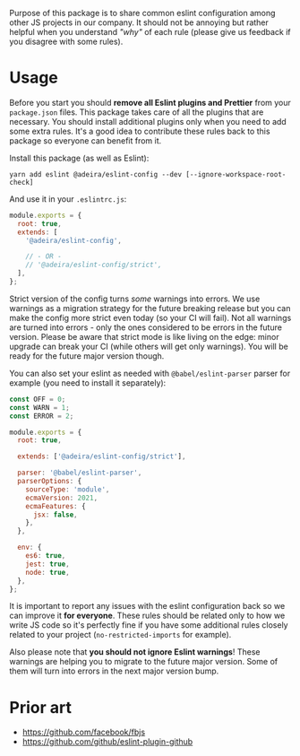 Purpose of this package is to share common eslint configuration among other JS projects in our company. It should not be annoying but rather helpful when you understand _"why"_ of each rule (please give us feedback if you disagree with some rules).

# Usage

Before you start you should **remove all Eslint plugins and Prettier** from your `package.json` files. This package takes care of all the plugins that are necessary. You should install additional plugins only when you need to add some extra rules. It's a good idea to contribute these rules back to this package so everyone can benefit from it.

Install this package (as well as Eslint):

```
yarn add eslint @adeira/eslint-config --dev [--ignore-workspace-root-check]
```

And use it in your `.eslintrc.js`:

```js
module.exports = {
  root: true,
  extends: [
    '@adeira/eslint-config',

    // - OR -
    // '@adeira/eslint-config/strict',
  ],
};
```

Strict version of the config turns _some_ warnings into errors. We use warnings as a migration strategy for the future breaking release but you can make the config more strict even today (so your CI will fail). Not all warnings are turned into errors - only the ones considered to be errors in the future version. Please be aware that strict mode is like living on the edge: minor upgrade can break your CI (while others will get only warnings). You will be ready for the future major version though.

You can also set your eslint as needed with `@babel/eslint-parser` parser for example (you need to install it separately):

```js
const OFF = 0;
const WARN = 1;
const ERROR = 2;

module.exports = {
  root: true,

  extends: ['@adeira/eslint-config/strict'],

  parser: '@babel/eslint-parser',
  parserOptions: {
    sourceType: 'module',
    ecmaVersion: 2021,
    ecmaFeatures: {
      jsx: false,
    },
  },

  env: {
    es6: true,
    jest: true,
    node: true,
  },
};
```

It is important to report any issues with the eslint configuration back so we can improve it **for everyone**. These rules should be related only to how we write JS code so it's perfectly fine if you have some additional rules closely related to your project (`no-restricted-imports` for example).

Also please note that **you should not ignore Eslint warnings**! These warnings are helping you to migrate to the future major version. Some of them will turn into errors in the next major version bump.

# Prior art

- https://github.com/facebook/fbjs
- https://github.com/github/eslint-plugin-github
